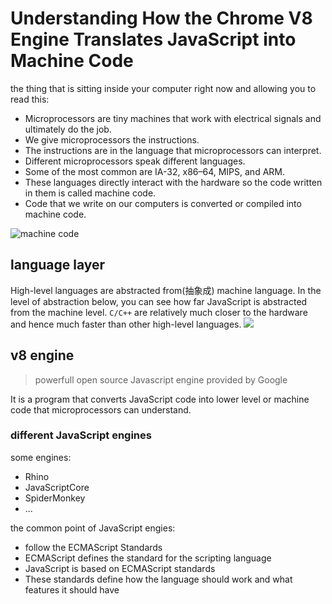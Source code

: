 # Understanding How the Chrome V8 Engine Translates JavaScript into Machine Code

the thing that is sitting inside your computer right now and allowing you to read this:

- Microprocessors are tiny machines that work with electrical signals and ultimately do the job.
- We give microprocessors the instructions.
- The instructions are in the language that microprocessors can interpret.
- Different microprocessors speak different languages.
- Some of the most common are IA-32, x86–64, MIPS, and ARM.
- These languages directly interact with the hardware so the code written in them is called machine code.
- Code that we write on our computers is converted or compiled into machine code.

![machine code](../assets/image/1_T2RkznzWBPFp3JM3L7zx5A.png)

## language layer

High-level languages are abstracted from(抽象成) machine language. In the level of abstraction below, you can see how far JavaScript is abstracted from the machine level. `C/C++` are relatively much closer to the hardware and hence much faster than other high-level languages.
![](../assets/image/1_Hmr87--VeQ_GyZesKYtEeg.png)

## v8 engine

> powerfull open source Javascript engine provided by Google

It is a program that converts JavaScript code into lower level or machine code that microprocessors can understand.

### different JavaScript engines

some engines:

- Rhino
- JavaScriptCore
- SpiderMonkey
- ...

the common point of JavaScript engies:

- follow the ECMAScript Standards
- ECMAScript defines the standard for the scripting language
- JavaScript is based on ECMAScript standards
- These standards define how the language should work and what features it should have
